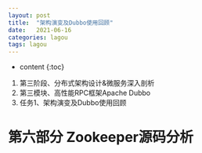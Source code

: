 ```yaml
---
layout: post
title:  "架构演变及Dubbo使用回顾"
date:   2021-06-16
categories: lagou
tags: lagou
---
```


* content
{:toc}


1. 第三阶段、分布式架构设计&微服务深入剖析
2. 第三模块、高性能RPC框架Apache Dubbo
3. 任务1、架构演变及Dubbo使用回顾
  





 
 
# 第六部分 Zookeeper源码分析